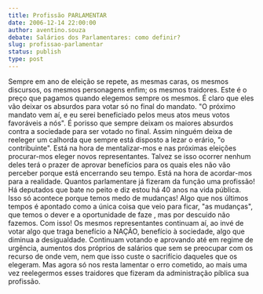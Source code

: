 ```yaml
---
title: Profissão PARLAMENTAR
date: 2006-12-14 22:00:00
author: aventino.souza
debate: Salários dos Parlamentares: como definir?
slug: profissao-parlamentar
status: publish 
type: post
---
```


Sempre em ano de eleição se repete, as mesmas caras, os mesmos discursos, os mesmos personagens enfim; os mesmos traidores. Este é o preço que pagamos quando elegemos sempre os mesmos. É claro que eles vão deixar os absurdos para votar só no final do mandato. "O próximo mandato vem aí, e eu serei beneficiado pelos meus atos meus votos favoráveis a nós". É porisso que sempre deixam os maiores absurdos contra a sociedade para ser votado no final. Assim ninguém deixa de reeleger um calhorda que sempre está disposto a lezar o erário, "o contribuinte". Está na hora de mentalizar-mos e nas próximas eleições procurar-mos eleger novos representantes. Talvez se isso ocorrer nenhum deles terá o prazer de aprovar benefícios para os quais eles não vão perceber porque está encerrando seu tempo. Está na hora de acordar-mos para a realidade. Quantos parlamentare já fizeram da função uma profissão! Há deputados que bate no peito e diz estou há 40 anos na vida pública. Isso só acontece porque temos medo de mudanças! Algo que nos últimos tempos é apontado como a única coisa que veio para ficar, "as mudanças", que temos o dever e a oportunidade de faze , mas por descuido não fazemos. Com isso! Os mesmos representantes continuam aí, ao invé de votar algo que traga benefício a NAÇÃO, benefício à sociedade, algo que diminua a desigualdade. Continuam votando e aprovando até em regime de urgência, aumentos dos próprios de salários que sem se preocupar com os recurso de onde vem, nem que isso custe o sacrifício daqueles que os elegeram. Mas agora só nos resta lamentar o erro cometido, ao mais uma vez reelegermos esses traidores que fizeram da administração píblica sua profissão.

